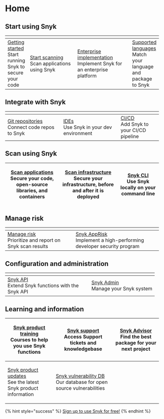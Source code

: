 # Home

## Start using Snyk

<table data-header-hidden><thead><tr><th></th><th width="164.33333333333331"></th><th width="188"></th><th></th></tr></thead><tbody><tr><td>​<a href="getting-started/">Getting started</a><br>Start running Snyk to secure your code</td><td><a href="scan-applications/start-scanning-using-the-cli-web-ui-or-api/">Start scanning</a><br>Scan applications using Snyk</td><td><a href="enterprise-setup/enterprise-implementation-guide/">Enterprise implementation</a><br>Implement Snyk for an enterprise platform</td><td><a href="scan-applications/supported-languages-and-frameworks/supported-languages-frameworks-and-feature-availability-overview.md">Supported languages </a><br>Match your language and package to Snyk</td></tr></tbody></table>

## Integrate with Snyk <a href="#explore-snyk-products" id="explore-snyk-products"></a>

<table data-header-hidden><thead><tr><th width="247"></th><th width="252"></th><th width="177"></th></tr></thead><tbody><tr><td><a href="integrate-with-snyk/git-repositories-scms-integrations-with-snyk/">Git repositories</a><br>Connect code repos to Snyk</td><td><a href="integrate-with-snyk/ide-tools/">IDEs</a><br>Use Snyk in your dev environment</td><td><a href="integrate-with-snyk/snyk-ci-cd-integrations/">CI/CD</a><br>Add Snyk to your CI/CD pipeline</td></tr></tbody></table>

## Scan using Snyk <a href="#explore-snyk-products" id="explore-snyk-products"></a>

| <p><a href="scan-using-snyk/">Scan applications</a><br>Secure your code, open-source libraries, and containers</p> | <p><a href="scan-using-snyk/scan-infrastructure/">Scan infrastructure</a><br>Secure your infrastructure, before and after it is deployed</p> | <p><a href="snyk-cli/getting-started-with-the-snyk-cli.md">Snyk CLI</a><br>Use Snyk locally on your command line</p> |
| ------------------------------------------------------------------------------------------------------------------ | -------------------------------------------------------------------------------------------------------------------------------------------- | -------------------------------------------------------------------------------------------------------------------- |

## Manage risk

<table data-header-hidden><thead><tr><th width="254"></th><th width="325"></th></tr></thead><tbody><tr><td><a href="manage-risk/">Manage risk</a><br>Prioritize and report on Snyk scan results</td><td><a href="https://docs.snyk.io/manage-risk/snyk-apprisk">Snyk AppRisk</a> <br>Implement a high-performing developer security program</td></tr></tbody></table>

## Configuration and administration <a href="#use-other-resources" id="use-other-resources"></a>

<table data-header-hidden><thead><tr><th width="259"></th><th></th></tr></thead><tbody><tr><td><a href="snyk-api/">Snyk API</a><br>Extend Snyk functions with the Snyk API</td><td><a href="snyk-admin/">Snyk Admin</a><br>Manage your Snyk system</td></tr></tbody></table>

## Learning and information

| <p><a href="https://learn.snyk.io/catalog/product-training/?type=product-training">Snyk product training</a><br>Courses to help you use Snyk functions</p> | <p>​<a href="https://support.snyk.io/hc/en-us">Snyk support</a><br>Access Support tickets and knowledgebase</p>       | <p>​<a href="https://snyk.io/advisor/">Snyk Advisor</a><br>Find the best package for your next project</p> |
| ---------------------------------------------------------------------------------------------------------------------------------------------------------- | --------------------------------------------------------------------------------------------------------------------- | ---------------------------------------------------------------------------------------------------------- |
| <p>​<a href="https://updates.snyk.io/">Snyk product updates</a><br>See the latest Snyk product information</p>                                             | <p>​<a href="https://security.snyk.io/">Snyk vulnerability DB</a><br>Our database for open source vulnerabilities</p> |                                                                                                            |

{% hint style="success" %}
[Sign up to use Snyk for free!](https://snyk.io/login?cta=sign-up\&loc=nav\&page=support\_docs\_page)
{% endhint %}
